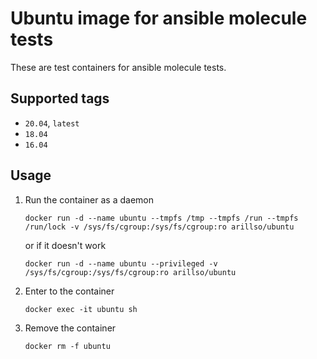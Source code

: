 # Ubuntu image for ansible molecule tests

These are test containers for ansible molecule tests.

## Supported tags

- `20.04`, `latest`
- `18.04`
- `16.04`

## Usage

1. Run the container as a daemon

   `docker run -d --name ubuntu --tmpfs /tmp --tmpfs /run --tmpfs /run/lock -v /sys/fs/cgroup:/sys/fs/cgroup:ro arillso/ubuntu`

   or if it doesn't work

   `docker run -d --name ubuntu --privileged -v /sys/fs/cgroup:/sys/fs/cgroup:ro arillso/ubuntu`

2. Enter to the container

   `docker exec -it ubuntu sh`

3. Remove the container

   `docker rm -f ubuntu`
